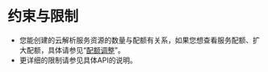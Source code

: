 # 约束与限制<a name="dns_api_10004"></a>

-   您能创建的云解析服务资源的数量与配额有关系，如果您想查看服务配额、扩大配额，具体请参见“[配额调整](https://support.huaweicloud.com/usermanual-dns/dns_usermanual_0016.html)”。
-   更详细的限制请参见具体API的说明。

